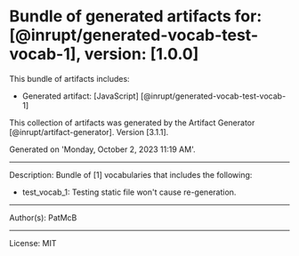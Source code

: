 # Bundle of generated artifacts for: [@inrupt/generated-vocab-test-vocab-1], version: [1.0.0]

This bundle of artifacts includes:
  - Generated artifact: [JavaScript] [@inrupt/generated-vocab-test-vocab-1]

This collection of artifacts was generated by the Artifact Generator [@inrupt/artifact-generator].
Version [3.1.1].

Generated on 'Monday, October 2, 2023 11:19 AM'.

---

Description: Bundle of [1] vocabularies that includes the following:

 - test_vocab_1: Testing static file won&#x27;t cause re-generation.

---

Author(s): PatMcB

---

License: MIT

